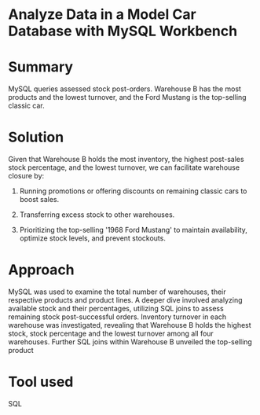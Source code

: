 # Analyze Data in a Model Car Database with MySQL Workbench

# Summary
MySQL queries assessed stock post-orders. Warehouse B has the most products and the lowest turnover, and the Ford Mustang is the top-selling classic car.


# Solution
Given that Warehouse B holds the most inventory, the highest post-sales stock percentage, and the lowest turnover, we can facilitate warehouse closure by:


1. Running promotions or offering discounts on remaining classic cars to boost sales.

2. Transferring excess stock to other warehouses.

3. Prioritizing the top-selling '1968 Ford Mustang' to maintain availability, optimize stock levels, and prevent stockouts.


# Approach
MySQL was used to examine the total number of warehouses, their respective products and product lines. A deeper dive involved analyzing available stock and their percentages, utilizing SQL joins to assess remaining stock post-successful orders. Inventory turnover in each warehouse was investigated, revealing that Warehouse B holds the highest stock, stock percentage and the lowest turnover among all four warehouses. Further SQL joins within Warehouse B unveiled the top-selling product

# Tool used 
SQL


